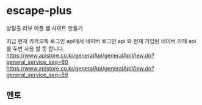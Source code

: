 # escape-plus
방탈출 리뷰 어플 웹 사이트 만들기

지금 현재 카카오톡 로그인 api에서 네이버 로그인 api 와 현재 가입된 네이버 카페 api를 두번 사용 할 듯 합니다.
https://www.apistore.co.kr/generalApi/generalApiView.do?general_service_seq=60
https://www.apistore.co.kr/generalApi/generalApiView.do?general_service_seq=59

## 멘토

